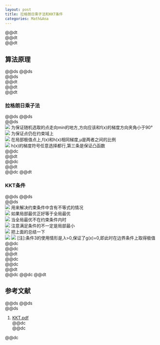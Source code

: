 ```yaml
---  
layout: post  
title: 拉格朗日乘子法和KKT条件  
categories: Math&Ana  
---  
```

@@dt  
@@dt  
@@dt
## 算法原理
@@ds
@@ds  
@@ds  
@@dt  
@@dt  
@@dt
### 拉格朗日乘子法
@@ds
@@ds  
@@ds  
![](https://s3.jpg.cm/2020/08/15/uPISz.png)
为保证随机选取的点走向min的地方,方向应该和f(x)的梯度方向夹角小于90°  
![](https://s3.jpg.cm/2020/08/15/uPL3u.png)
为保证点仍在约束域上  
![](https://s3.jpg.cm/2020/08/15/uPRRG.png)
在局部极值点上,f(x)和h(x)相同梯度,μ是两者之间的比例  
![](https://s3.jpg.cm/2020/08/15/uLTue.png)
h(x)的梯度符号任意选择都行,第三条是保证凸函数  
@@dc  
@@dt  
@@dc  
@@dt  
@@dc
@@dt
### KKT条件
@@ds
@@ds  
@@ds  
![](https://s3.jpg.cm/2020/08/15/uL9Pk.png)
用来解决约束条件中含有不等式的情况  
![](https://s3.jpg.cm/2020/08/15/uLiMr.png)
如果局部最优正好等于全局最优  
![](https://s3.jpg.cm/2020/08/15/uLa4y.png)
当全局最优不在约束条件内时  
![](https://s3.jpg.cm/2020/08/15/uLD85.png)
注意满足条件的不一定是局部最小  
![](https://s3.jpg.cm/2020/08/15/uLMkC.png)
把上面的总结一下  
![](https://s3.jpg.cm/2020/08/15/uLO9t.png)
![](https://s3.jpg.cm/2020/08/15/uPGQR.png)
[注]:条件3的使用情形是,λ>0,保证了g(x)=0,即此时在边界条件上取得极值  
@@dc  
@@dc  
@@dt  
@@dc  
@@dc  
@@dt  
@@dc
@@dc
@@dt
## 参考文献
@@ds
@@ds  
@@ds  
1. [KKT.pdf](http://www.csc.kth.se/utbildning/kth/kurser/DD3364/Lectures/KKT.pdf)  
@@dc  
@@dc  

@@dc
